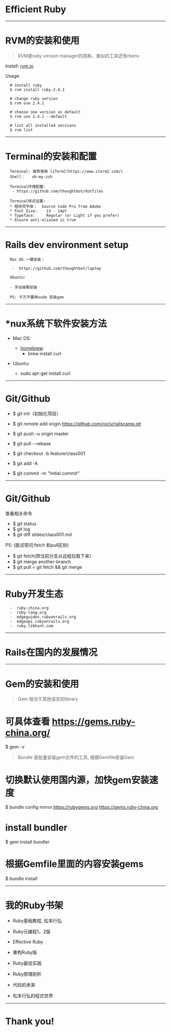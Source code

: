 # Efficient Ruby

---

# RVM的安装和使用

>  RVM是ruby version manager的简称，类似的工具还有rbenv

  Install: [rvm.io](rvm.io)

  Usage:

      # install ruby
      $ rvm install ruby-2.4.1

      # change ruby version
      $ rvm use 2.4.1

      # choose one version as default
      $ rvm use 2.4.1 --default

      # list all installed versions
      $ rvm list


---

# Terminal的安装和配置

      Terminal: 推荐使用 [iTerm](https://www.iterm2.com/)
      Shell：   oh-my-zsh

      Terminal环境配置:
       - https://github.com/thoughtbot/dotfiles

      Terminal样式设置:
      * 程序员字体：  Source Code Pro from Adobe
      * Font Size:    13 - 14pt
      * Typeface:     Regular (or Light if you prefer)
      * Ensure anti-aliased is true

---

# Rails dev environment setup

      Mac OS 一键安装：

       -  https://github.com/thoughtbot/laptop

      Ubuntu:

      - 手动按需安装

      PS: 千万不要用sudo 安装gem

---

# *nux系统下软件安装方法

   - Mac OS:
      - [homebrew](https://brew.sh/):
         - brew install curl

   - Ubuntu:
     - sudo apt-get install curl

---

# Git/Github

  - $ git init（初始化项目）
  - $ git remote add origin https://github.com/roclv/railscamp.git
  - $ git push -u origin master


  - $ git pull --rebase
  - $ git checkout -b feature/class001
  - $ git add -A
  - $ git commit -m "Initial commit"

---
# Git/Github

  查看相关命令

  - $  git status
  - $  git log
  - $  git diff slides/class001.md

  PS: (面试常问:fetch 和pull区别)
  - $  git fetch(把当前分支从远程拉取下来）
  - $  git merge another-branch 
  - $  git pull = git fetch && git merge


---

# Ruby开发生态

      -  ruby-china.org
      -  ruby-lang.org
      -  edgeguides.rubyonrails.org
      -  edgeapi.rubyonrails.org
      -  ruby.libhunt.com

---


# Rails在国内的发展情况

---

# Gem的安装和使用
 > Gem 相当于其他语言的library

  # 可具体查看 https://gems.ruby-china.org/
  $ gem -v


 > Bundle 是批量安装gem文件的工具, 根据Gemfile安装Gem


  # 切换默认使用国内源，加快gem安装速度
  $ bundle config mirror.https://rubygems.org https://gems.ruby-china.org

  # install bundler
  $ gem install bundler

  # 根据Gemfile里面的内容安装gems
  $ bundle install

---


# 我的Ruby书架

  - Ruby基础教程, 松本行弘
  - Ruby元编程1，2版

  - Effective Ruby
  - 重构Ruby版

  - Ruby最佳实践
  - Ruby原理剖析

  - 代码的未来
  - 松本行弘的程式世界

---
# Thank you!
